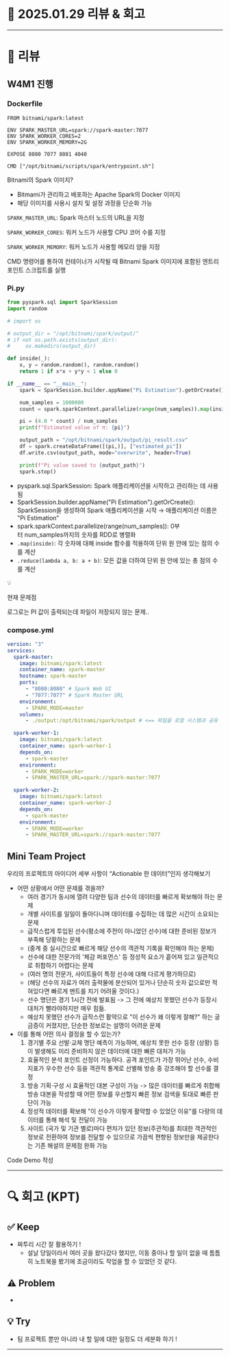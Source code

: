 # 📅 2025.01.29 리뷰 & 회고

---

# 📝 리뷰

## W4M1 진행

### Dockerfile

```docker
FROM bitnami/spark:latest

ENV SPARK_MASTER_URL=spark://spark-master:7077
ENV SPARK_WORKER_CORES=2
ENV SPARK_WORKER_MEMORY=2G

EXPOSE 8080 7077 8081 4040

CMD ["/opt/bitnami/scripts/spark/entrypoint.sh"]
```

Bitnami의 Spark 이미지?

- Bitmami가 관리하고 배포하는 Apache Spark의 Docker 이미지
- 해당 이미지를 사용시 설치 및 설정 과정을 단순화 가능

`SPARK_MASTER_URL`: Spark 마스터 노드의 URL을 지정

`SPARK_WORKER_CORES`: 워커 노드가 사용할 CPU 코어 수를 지정

`SPARK_WORKER_MEMORY`: 워커 노드가 사용할 메모리 양을 지정

CMD 명령어를 통하여 컨테이너가 시작될 때 Bitnami Spark 이미지에 포함된 엔트리포인트 스크립트를 실행

### Pi.py

```python
from pyspark.sql import SparkSession
import random

# import os

# output_dir = "/opt/bitnami/spark/output/"
# if not os.path.exists(output_dir):
#     os.makedirs(output_dir)

def inside(_):
    x, y = random.random(), random.random()
    return 1 if x*x + y*y < 1 else 0

if __name__ == "__main__":
    spark = SparkSession.builder.appName("Pi Estimation").getOrCreate()

    num_samples = 1000000
    count = spark.sparkContext.parallelize(range(num_samples)).map(inside).reduce(lambda a, b: a + b)

    pi = (4.0 * count) / num_samples
    print(f"Estimated value of π: {pi}")

    output_path = "/opt/bitnami/spark/output/pi_result.csv"
    df = spark.createDataFrame([(pi,)], ["estimated_pi"])
    df.write.csv(output_path, mode="overwrite", header=True)

    print(f"Pi value saved to {output_path}")
    spark.stop()

```

- pyspark.sql.SparkSession: Spark 애플리케이션을 시작하고 관리하는 데 사용됨
- SparkSession.builder.appName("Pi Estimation").getOrCreate(): SparkSession을 생성하여 Spark 애플리케이션을 시작 → 애플리케이션 이름은 "Pi Estimation”
- spark.sparkContext.parallelize(range(num_samples)): 0부터 num_samples까지의 숫자를 RDD로 병렬화
- `.map(inside)`: 각 숫자에 대해 inside 함수를 적용하여 단위 원 안에 있는 점의 수를 계산
- `.reduce(lambda a, b: a + b)`: 모든 값을 더하여 단위 원 안에 있는 총 점의 수를 계산

<aside>
💡

현재 문제점

로그로는 PI 값이 출력되는데 파일이 저장되지 않는 문제..

</aside>

### compose.yml

```yaml
version: "3"
services:
  spark-master:
    image: bitnami/spark:latest
    container_name: spark-master
    hostname: spark-master
    ports:
      - "8080:8080" # Spark Web UI
      - "7077:7077" # Spark Master URL
    environment:
      - SPARK_MODE=master
    volumes:
      - ./output:/opt/bitnami/spark/output # <== 파일을 로컬 시스템과 공유

  spark-worker-1:
    image: bitnami/spark:latest
    container_name: spark-worker-1
    depends_on:
      - spark-master
    environment:
      - SPARK_MODE=worker
      - SPARK_MASTER_URL=spark://spark-master:7077

  spark-worker-2:
    image: bitnami/spark:latest
    container_name: spark-worker-2
    depends_on:
      - spark-master
    environment:
      - SPARK_MODE=worker
      - SPARK_MASTER_URL=spark://spark-master:7077
```

## Mini Team Project

우리의 프로젝트의 아이디어 세부 사항이 “Actionable 한 데이터”인지 생각해보기

- 어떤 상황에서 어떤 문제를 겪을까?
  - 여러 경기가 동시에 열려 다양한 팀과 선수의 데이터를 빠르게 확보해야 하는 문제
  - 개별 사이트를 일일이 돌아다니며 데이터를 수집하는 데 많은 시간이 소요되는 문제
  - 급작스럽게 투입된 선수(평소에 주전이 아니었던 선수)에 대한 준비된 정보가 부족해 당황하는 문제
  - (중계 중 실시간으로 빠르게 해당 선수의 객관적 기록을 확인해야 하는 문제)
  - 선수에 대한 전문가의 '체감 퍼포먼스' 등 정성적 요소가 흩어져 있고 일관적으로 취합하기 어렵다는 문제
  - (여러 명의 전문가, 사이트들이 특정 선수에 대해 다르게 평가하므로)
  - (해당 선수의 자료가 여러 출력물에 분산되어 있거나 단순히 숫자 값으로만 적혀있다면 빠르게 멘트를 치기 어려울 것이다.)
  - 선수 명단은 경기 1시간 전에 발표됨 -> 그 전에 예상치 못했던 선수가 등장시 대처가 빨라야하지만 매우 힘듦.
  - 예상치 못했던 선수가 급작스런 활약으로 "이 선수가 왜 이렇게 잘해?" 하는 궁금증이 커졌지만, 단순한 정보로는 설명이 어려운 문제
- 이를 통해 어떤 의사 결정을 할 수 있는가?
  1. 경기별 주요 선발·교체 명단 예측이 가능하며, 예상치 못한 선수 등장 (상황) 등이 발생해도 미리 준비하지 않은 데이터에 대한 빠른 대처가 가능
  2. 효율적인 분석 포인트 선정이 가능하다. 공격 포인트가 가장 뛰어난 선수, 수비 지표가 우수한 선수 등을 객관적 통계로 선별해 방송 중 강조해야 할 선수를 결정
  3. 방송 기획·구성 시 효율적인 대본 구성이 가능 -> 많은 데이터를 빠르게 취합해 방송 대본을 작성할 때 어떤 정보를 우선할지 빠른 정보 검색을 토대로 빠른 판단이 가능
  4. 정성적 데이터를 확보해 "이 선수가 이렇게 활약할 수 있었던 이유"를 다량의 데이터를 통해 해석 및 전달이 가능
  5. 사이트 (국가 및 기관 별로)마다 편차가 있던 정보(주관적)를 최대한 객관적인 정보로 전환하여 정보를 전달할 수 있으므로 가끔씩 편향된 정보만을 제공한다는 기존 해설의 문제점 완화 가능

Code Demo 작성

---

# 🔍 회고 (KPT)

## ✅ Keep

- 짜투리 시간 잘 활용하기 !
  - 설날 당일이라서 여러 곳을 왔다갔다 했지만, 이동 중이나 할 일이 없을 때 틈틈히 노트북을 봤기에 조금이라도 작업을 할 수 있었던 것 같다.

## ⚠️ Problem

-

## 💡 Try

- 팀 프로젝트 뿐만 아니라 내 할 일에 대한 일정도 더 세분화 하기 !

---
